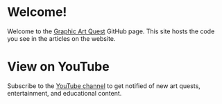 # Welcome!

Welcome to the [Graphic Art Quest](https://www.graphicartquest.com) GitHub page. This site hosts the code you see in the articles on the website.

# View on YouTube

Subscribe to the [YouTube channel](https://www.youtube.com/@graphicartquest) to get notified of new art quests, entertainment, and educational content.
